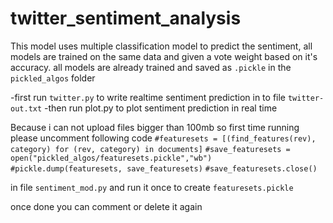 # twitter_sentiment_analysis

This model uses multiple classification model to predict the sentiment, all models are trained on the same data and given a vote weight based on it's accuracy.
all models are already trained and saved as ```.pickle``` in the ```pickled_algos``` folder

  -first run ```twitter.py``` to write realtime sentiment prediction in to file ```twitter-out.txt```
  -then run plot.py to plot sentiment prediction in real time

Because i can not upload files bigger than 100mb
so first time running please uncomment following code
```#featuresets = [(find_features(rev), category) for (rev, category) in documents]```
```#save_featuresets = open("pickled_algos/featuresets.pickle","wb")```
```#pickle.dump(featuresets, save_featuresets)```
```#save_featuresets.close()```

in file ```sentiment_mod.py``` and run it once to create ```featuresets.pickle```

once done you can comment or delete it again
